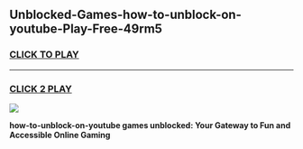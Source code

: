 
## Unblocked-Games-how-to-unblock-on-youtube-Play-Free-49rm5
<h3>
<a href="https://premium76.site?title=how-to-unblock-on-youtube&ref=21A">CLICK TO PLAY</a></h3>
<hr>

<h3>
<a href="https://premium76.site?title=how-to-unblock-on-youtube&ref=21A">CLICK 2 PLAY</a>
  
</h3>

<a href="https://premium76.site?title=how-to-unblock-on-youtube&ref=21A"><img src="https://clearcache.store/games.png"></a>


**how-to-unblock-on-youtube games unblocked: Your Gateway to Fun and Accessible Online Gaming**

